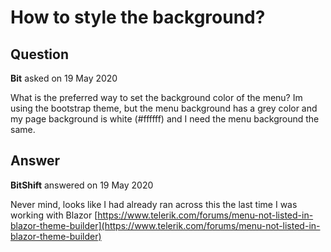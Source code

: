 # How to style the background?

## Question

**Bit** asked on 19 May 2020

What is the preferred way to set the background color of the menu? Im using the bootstrap theme, but the menu background has a grey color and my page background is white (#ffffff) and I need the menu background the same.

## Answer

**BitShift** answered on 19 May 2020

Never mind, looks like I had already ran across this the last time I was working with Blazor [https://www.telerik.com/forums/menu-not-listed-in-blazor-theme-builder](https://www.telerik.com/forums/menu-not-listed-in-blazor-theme-builder)
